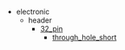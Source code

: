 * electronic
  * header
    * [32_pin](electronic/header/32_pin)
      * [through_hole_short](electronic/header/32_pin/through_hole_short)
